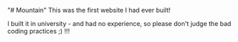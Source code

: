 "# Mountain" 
This was the first website I had ever built!

I built it in university - and had no experience, so please don't judge the bad coding practices ;) !!!
